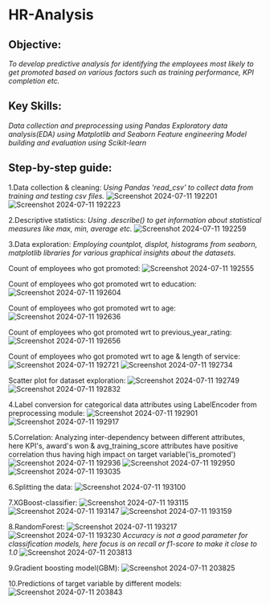 # HR-Analysis
## Objective: 
*To develop predictive analysis for identifying the employees most likely to get promoted based on various factors such as training performance, KPI completion etc.*
## Key Skills:
*Data collection and preprocessing using Pandas 
Exploratory data analysis(EDA) using Matplotlib and Seaborn
Feature engineering
Model building and evaluation using Scikit-learn*
## Step-by-step guide:
1.Data collection & cleaning:
*Using Pandas 'read_csv' to collect data from training and testing csv files.*
![Screenshot 2024-07-11 192201](https://github.com/MDSoleh/HR-Analysis/assets/99492800/d1b1269d-46fc-4096-a722-47fe2fa214f1)
![Screenshot 2024-07-11 192223](https://github.com/MDSoleh/HR-Analysis/assets/99492800/1089b1d9-d515-4250-a648-e776a35a8d2f)

2.Descriptive statistics:
*Using .describe() to get information about statistical measures like max, min, average etc.*
![Screenshot 2024-07-11 192259](https://github.com/MDSoleh/HR-Analysis/assets/99492800/0b37285c-b40f-4faa-aa47-e8e8b001dfb1)

3.Data exploration:
*Employing countplot, displot, histograms from seaborn, matplotlib libraries for various graphical insights about the datasets.*

Count of employees who got promoted:
![Screenshot 2024-07-11 192555](https://github.com/MDSoleh/HR-Analysis/assets/99492800/ed469e53-128c-4470-9fe3-403613e39ad8)

Count of employees who got promoted wrt to education:
![Screenshot 2024-07-11 192604](https://github.com/MDSoleh/HR-Analysis/assets/99492800/19f34a22-60c6-451d-8b14-06999504e71c)

Count of employees who got promoted wrt to age:
![Screenshot 2024-07-11 192636](https://github.com/MDSoleh/HR-Analysis/assets/99492800/260a758b-da77-44a4-8fca-77f67f397842)

Count of employees who got promoted wrt to previous_year_rating:
![Screenshot 2024-07-11 192656](https://github.com/MDSoleh/HR-Analysis/assets/99492800/95d0c6c4-c83f-484b-816c-ea3ab5fa688d)

Count of employees who got promoted wrt to age & length of service:
![Screenshot 2024-07-11 192721](https://github.com/MDSoleh/HR-Analysis/assets/99492800/f44558ae-f89c-4312-81e7-a41f54cc8b78)
![Screenshot 2024-07-11 192734](https://github.com/MDSoleh/HR-Analysis/assets/99492800/bb6f2b3d-d875-45aa-a61a-3c428289aaad)

Scatter plot for dataset exploration:
![Screenshot 2024-07-11 192749](https://github.com/MDSoleh/HR-Analysis/assets/99492800/407eaa74-8e62-4201-ae25-dda54f9ca764)
![Screenshot 2024-07-11 192832](https://github.com/MDSoleh/HR-Analysis/assets/99492800/7c673a7f-38e6-4bb0-b091-fa6fe1e5fec2)

4.Label conversion for categorical data attributes using LabelEncoder from preprocessing module:
![Screenshot 2024-07-11 192901](https://github.com/MDSoleh/HR-Analysis/assets/99492800/5104b998-d35f-4d21-9cd0-ec20065bf487)
![Screenshot 2024-07-11 192917](https://github.com/MDSoleh/HR-Analysis/assets/99492800/c97f609b-ecd0-4df5-a75d-ef8cb6c909b1)

5.Correlation:
Analyzing inter-dependency between different attributes, here KPI's, award's won & avg_training_score attributes have positive correlation thus having high impact on target variable('is_promoted')
![Screenshot 2024-07-11 192936](https://github.com/MDSoleh/HR-Analysis/assets/99492800/e1ba7221-d1e3-41f3-a497-7d8ce30ac12a)
![Screenshot 2024-07-11 192950](https://github.com/MDSoleh/HR-Analysis/assets/99492800/b3f46737-ce1f-45bc-95a6-aa50c2c3bcb4)
![Screenshot 2024-07-11 193035](https://github.com/MDSoleh/HR-Analysis/assets/99492800/13c1bca5-e383-4ce8-842f-4cfbb5c146e0)

6.Splitting the data:
![Screenshot 2024-07-11 193100](https://github.com/MDSoleh/HR-Analysis/assets/99492800/f1e363c5-a455-4c9a-994d-7fd9e69c1433)

7.XGBoost-classifier:
![Screenshot 2024-07-11 193115](https://github.com/MDSoleh/HR-Analysis/assets/99492800/a5733003-6fa6-4ab1-9728-efaef132ebae)
![Screenshot 2024-07-11 193147](https://github.com/MDSoleh/HR-Analysis/assets/99492800/cc203101-5f68-4a85-9b4d-0d29a76a2ac7)
![Screenshot 2024-07-11 193159](https://github.com/MDSoleh/HR-Analysis/assets/99492800/31d67553-5b0c-4183-aff5-a5751d914dc7)

8.RandomForest:
![Screenshot 2024-07-11 193217](https://github.com/MDSoleh/HR-Analysis/assets/99492800/1af0a135-8f4d-41a8-b623-3485d5e079d2)
![Screenshot 2024-07-11 193230](https://github.com/MDSoleh/HR-Analysis/assets/99492800/dfc0cf23-a2f4-4a0c-bc3f-29855e68cfae)
*Accuracy is not a good parameter for classification models, here focus is on recall or f1-score to make it close to 1.0*
![Screenshot 2024-07-11 203813](https://github.com/MDSoleh/HR-Analysis/assets/99492800/f57b6c06-dc7e-43d0-a10a-6abb869e87c4)

9.Gradient boosting model(GBM):
![Screenshot 2024-07-11 203825](https://github.com/MDSoleh/HR-Analysis/assets/99492800/cea0b2d5-1734-4c07-a768-bc6b26e6027a)

10.Predictions of target variable by different models:
![Screenshot 2024-07-11 203843](https://github.com/MDSoleh/HR-Analysis/assets/99492800/9081bdcc-6e9d-4770-a9dd-863c8c09d034)



















